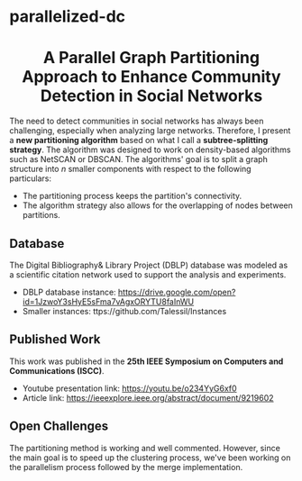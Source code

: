 # parallelized-dc

<h1 align = "center"> A Parallel Graph Partitioning Approach to Enhance Community Detection in Social Networks </h1>


The need to detect communities in social networks has always been challenging, especially when analyzing large networks. Therefore, I present a **new partitioning algorithm** based on what I call a **subtree-splitting strategy**. The algorithm was designed to work on density-based algorithms such as NetSCAN or DBSCAN. The algorithms' goal is to split a graph structure into _n_ smaller components with respect to the following particulars:

* The partitioning process keeps the partition's connectivity.
* The algorithm strategy also allows for the overlapping of nodes between partitions. 

## Database
The Digital Bibliography& Library Project (DBLP) database was modeled as a scientific citation network used to support the analysis and experiments.
* DBLP database instance: https://drive.google.com/open?id=1JzwoY3sHyE5sFma7vAgxORYTU8faInWU
* Smaller instances: ttps://github.com/Talessil/Instances

## Published Work
This work was published in the **25th IEEE Symposium on Computers and Communications (ISCC)**.
* Youtube presentation link: https://youtu.be/o234YyG6xf0
* Article link: https://ieeexplore.ieee.org/abstract/document/9219602

## Open Challenges
The partitioning method is working and well commented. However, since the main goal is to speed up the clustering process, we've been working on the parallelism process followed by the merge implementation.
